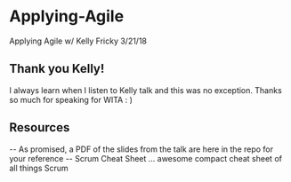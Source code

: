 # Applying-Agile
Applying Agile w/ Kelly Fricky 3/21/18

## Thank you Kelly!
I always learn when I listen to Kelly talk and this was no exception.  Thanks so much for speaking for WITA : )

## Resources 
-- As promised, a PDF of the slides from the talk are here in the repo for your reference
-- Scrum Cheat Sheet ... awesome compact cheat sheet of all things Scrum 
